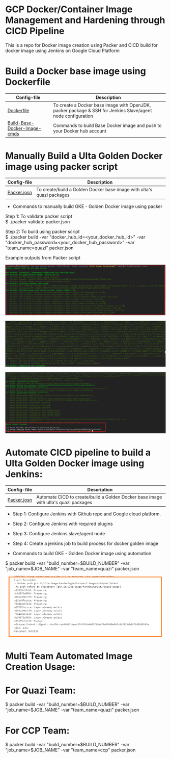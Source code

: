 # GCP Docker/Container Image Management and Hardening through CICD Pipeline
This is a repo for Docker image creation using Packer and CICD build for docker image using Jenkins on Google Cloud Platform

# Build a Docker base image using Dockerfile

| Config-file | Description |
|-------------|-------------|
| [Dockerfile](https://github.com/sahanasj/ulta-gcp-docker-image-with-packer/blob/master/Dockerfile)<br> | To create a Docker base image with OpenJDK, packer package & SSH for Jenkins Slave/agent node configuration  |
| [Build-Base-Docker-Image-cmds](https://github.com/sahanasj/ulta-gcp-docker-image-with-packer/blob/master/Build-Base-Docker-Image-cmds)<br> | Commands to build Base Docker image and push to your Docker hub account  |

# Manually Build a Ulta Golden Docker image using packer script

| Config-file | Description |
|-------------|-------------|
| [Packer.josn](https://github.com/sahanasj/ulta-gcp-docker-image-with-packer/blob/master/packer.json)<br> | To create/build a Golden Docker base image with ulta's quazi packages  |

* Commands to manually build GKE - Golden Docker image using packer

Step 1: To validate packer script <br>
$ ./packer validate packer.json

Step 2: To build using packer script <br>
$ ./packer build -var "docker_hub_id=<your_docker_hub_id>" -var "docker_hub_password=<your_docker_hub_password>" -var "team_name=quazi" packer.json

Example outputs from Packer script

![alt text](https://github.com/sahanasj/ulta-gcp-docker-image-with-packer/blob/master/screenshots/1-packer-image-build.PNG)

![alt text](https://github.com/sahanasj/ulta-gcp-docker-image-with-packer/blob/master/screenshots/2-packer-image-build.PNG)

![alt text](https://github.com/sahanasj/ulta-gcp-docker-image-with-packer/blob/master/screenshots/3-packer-image-build.PNG)

# Automate CICD pipeline to build a Ulta Golden Docker image using Jenkins:

| Config-file | Description |
|-------------|-------------|
| [Packer.josn](https://github.com/sahanasj/ulta-gcp-docker-image-with-packer/blob/master/packer.json)<br> | Automate CICD to create/build a Golden Docker base image with ulta's quazi packages  |

* Step 1: Configure Jenkins with Github repo and Google cloud platform.
* Step 2: Configure Jenkins with required plugins
* Step 3: Configure Jenkins slave/agent node
* Step 4: Create a jenkins job to build process for docker golden image

* Commands to build GKE - Golden Docker image using automation

$ packer build -var "build_number=$BUILD_NUMBER" -var "job_name=$JOB_NAME" -var "team_name=quazi" packer.json

![alt text](https://github.com/sahanasj/ulta-gcp-docker-image-with-packer/blob/master/screenshots/15-jenkins-job-running-success.png)

# Multi Team Automated Image Creation Usage:

# For Quazi Team:
$ packer build -var "build_number=$BUILD_NUMBER" -var "job_name=$JOB_NAME" -var "team_name=quazi" packer.json

# For CCP Team:
$ packer build -var "build_number=$BUILD_NUMBER" -var "job_name=$JOB_NAME" -var "team_name=ccp" packer.json
